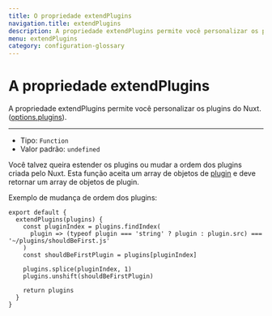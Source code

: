 ```yaml
---
title: O propriedade extendPlugins
navigation.title: extendPlugins
description: A propriedade extendPlugins permite você personalizar os plugins do Nuxt.
menu: extendPlugins
category: configuration-glossary
---
```

# A propriedade extendPlugins

A propriedade extendPlugins permite você personalizar os plugins do Nuxt. ([options.plugins](/docs/configuration-glossary/configuration-plugins)).

---

- Tipo: `Function`
- Valor padrão: `undefined`

Você talvez queira estender os plugins ou mudar a ordem dos plugins criada pelo Nuxt. Esta função aceita um array de objetos de [plugin](/docs/configuration-glossary/configuration-plugins) e deve retornar um array de objetos de plugin.

Exemplo de mudança de ordem dos plugins:

```js{}[nuxt.config.js]
export default {
  extendPlugins(plugins) {
    const pluginIndex = plugins.findIndex(
      plugin => (typeof plugin === 'string' ? plugin : plugin.src) === '~/plugins/shouldBeFirst.js'
    )
    const shouldBeFirstPlugin = plugins[pluginIndex]

    plugins.splice(pluginIndex, 1)
    plugins.unshift(shouldBeFirstPlugin)

    return plugins
  }
}
```
